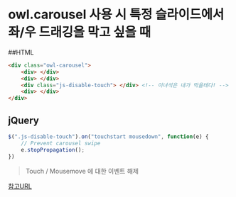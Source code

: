 # owl.carousel 사용 시 특정 슬라이드에서 좌/우 드래깅을 막고 싶을 때

##HTML
```HTML
<div class="owl-carousel">
	<div> </div>
    <div> </div>
    <div class="js-disable-touch"> </div> <!-- 이녀석은 내가 막을테다! -->
    <div> </div>
</div>
```

## jQuery
```JavaScript
$(".js-disable-touch").on("touchstart mousedown", function(e) {
    // Prevent carousel swipe
    e.stopPropagation();
})
```
> Touch / Mousemove 에 대한 이벤트 해제

[참고URL](http://stackoverflow.com/questions/22909399/disable-dragging-in-specific-element-item-in-owl-carousel-jquery)